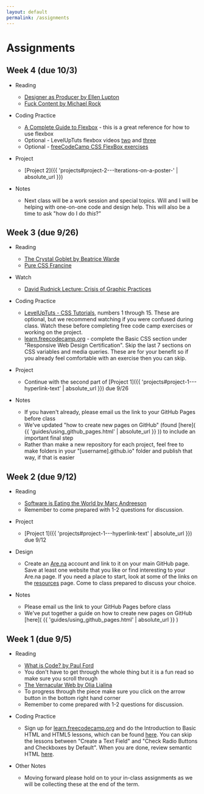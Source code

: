 ```yaml
---
layout: default
permalink: /assignments
---
```


# Assignments

## Week 4 (due 10/3)
* Reading
  * [Designer as Producer by Ellen Lupton](http://elupton.com/2010/10/the-designer-as-producer/)
  * [Fuck Content by Michael Rock](https://2x4.org/ideas/2/fuck-content/)

* Coding Practice
  * [A Complete Guide to Flexbox](https://css-tricks.com/snippets/css/a-guide-to-flexbox/) - this is a great reference for how to use flexbox
  * Optional - LevelUpTuts flexbox videos [two](https://youtu.be/Jo_FByTgbIU) and [three](https://youtu.be/8yFelLx1XPw)
  * Optional - [freeCodeCamp CSS FlexBox exercises](https://learn.freecodecamp.org)

* Project
  * [Project 2]({{ 'projects#project-2---Iterations-on-a-poster-' | absolute_url }})

* Notes 
  * Next class will be a work session and special topics. Will and I will be helping with one-on-one code and design help. This will also be a time to ask "how do I do *this*?"

## Week 3 (due 9/26)
* Reading
  * [The Crystal Goblet by Beatrice Warde](http://www.arts.ucsb.edu/faculty/reese/classes/artistsbooks/Beatrice%20Warde,%20The%20Crystal%20Goblet.pdf)
  * [Pure CSS Francine](https://digg.com/2018/purecss-francine)

* Watch
  * [David Rudnick Lecture: Crisis of Graphic Practices](https://www.youtube.com/watch?v=-ejp4AvetSA)

* Coding Practice
  * [LevelUpTuts - CSS Tutorials](https://www.youtube.com/watch?v=x9HmYfSN4Gk&list=PLLnpHn493BHH6DkHPhduhco5XavNA9JaD), numbers 1 through 15. These are optional, but we recommend watching if you were confused during class. Watch these before completing free code camp exercises or working on the project.
  * [learn.freecodecamp.org](https://learn.freecodecamp.org) - complete the Basic CSS section under "Responsive Web Design Certification". Skip the last 7 sections on CSS variables and media queries. These are for your benefit so if you already feel comfortable with an exercise then you can skip.

* Project
  * Continue with the second part of [Project 1]({{ 'projects#project-1---hyperlink-text' | absolute_url }}) due 9/26

* Notes
  * If you haven't already, please email us the link to your GitHub Pages before class
  * We've updated "how to create new pages on GitHub" (found [here]( {{ 'guides/using_github_pages.html' | absolute_url }} )) to include an important final step
  * Rather than make a new repository for each project, feel free to make folders in your "[username].github.io" folder and publish that way, if that is easier

## Week 2 (due 9/12)
* Reading
  * [Software is Eating the World by Marc Andreeson](https://a16z.com/2016/08/20/why-software-is-eating-the-world/)
  * Remember to come prepared with 1-2 questions for discussion.

* Project
  * [Project 1]({{ 'projects#project-1---hyperlink-text' | absolute_url }}) due 9/12

* Design
  * Create an [Are.na](https://www.are.na/) account and link to it on your main GitHub page. Save at least one website that you like or find interesting to your Are.na page. If you need a place to start, look at some of the links on the [resources](../resources) page. Come to class prepared to discuss your choice.

* Notes
  * Please email us the link to your GitHub Pages before class
  * We've put together a guide on how to create new pages on GitHub [here]( {{ 'guides/using_github_pages.html' | absolute_url }} )

## Week 1 (due 9/5)
* Reading
  * [What is Code? by Paul Ford](https://www.bloomberg.com/graphics/2015-paul-ford-what-is-code/)
  * You don't have to get through the whole thing but it is a fun read so make sure you scroll through
  * [The Vernacular Web by Olia Lialina](http://art.teleportacia.org/observation/vernacular/)
  * To progress through the piece make sure you click on the arrow button in the bottom right hand corner
  * Remember to come prepared with 1-2 questions for discussion.
* Coding Practice
  * Sign up for [learn.freecodecamp.org](https://learn.freecodecamp.org) and do the Introduction to Basic HTML and HTML5 lessons, which can be found [here](https://learn.freecodecamp.org/responsive-web-design/basic-html-and-html5). You can skip the lessons between "Create a Text Field" and "Check Radio Buttons and Checkboxes by Default". When you are done, review semantic HTML [here](https://www.hongkiat.com/blog/html-5-semantics/).

* Other Notes
  * Moving forward please hold on to your in-class assignments as we will be collecting these at the end of the term. 